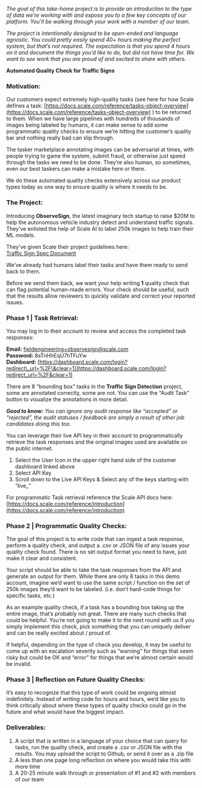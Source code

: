 *The goal of this take-home project is to provide an introduction to the type of data we’re working with and expose you to a few key concepts of our platform. You’ll be walking through your work with a member of our team.* 

*The project is intentionally designed to be open-ended and language agnostic. You could pretty easily spend 40+ hours making the perfect system, but that’s not required. The expectation is that you spend 4 hours on it and document the things you’d like to do, but did not have time for. We want to see work that you are proud of and excited to share with others.*

**Automated Quality Check for Traffic Signs**

### **Motivation:**

Our customers expect extremely high-quality tasks (see here for how Scale defines a task: [https://docs.scale.com/reference/tasks-object-overview](https://docs.scale.com/reference/tasks-object-overview)  ) to be returned to them. When we have large pipelines with hundreds of thousands of images being labeled by humans, it can make sense to add some programmatic quality checks to ensure we’re hitting the customer’s quality bar and nothing really bad can slip through. 

The tasker marketplace annotating images can be adversarial at times, with people trying to game the system, submit fraud, or otherwise just speed through the tasks we need to be done. They’re also human, so sometimes, even our best taskers can make a mistake here or there.

We do these automated quality checks extensively across our product types today as one way to ensure quality is where it needs to be.

### **The Project:**

Introducing **ObserveSign**, the latest imaginary tech startup to raise $20M to help the autonomous vehicle industry detect and understand traffic signals. They’ve enlisted the help of Scale AI to label 250k images to help train their ML models. 

They’ve given Scale their project guidelines here:  
[Traffic Sign Spec Document](https://docs.google.com/document/d/1iVf4lVqOeJMxwJEQXSgg6w_8vIzPrx4lmeUGv-zw35c)

We’ve already had humans label their tasks and have them ready to send back to them.

Before we send them back, we want your help writing **1** quality check that can flag potential human-made errors. Your check should be useful, such that the results allow reviewers to quickly validate and correct your reported issues.

### **Phase 1 | Task Retrieval:**

You may log in to their account to review and access the completed task responses:

**Email:** [fieldengineering+observesign@scale.com](mailto:fieldengineering+observesign@scale.com)  
**Password:** 8sTnHhEqU7hTFuYw  
**Dashboard:** [https://dashboard.scale.com/login?redirect\_url=%2F\&clear=1](https://dashboard.scale.com/login?redirect_url=%2F&clear=1)

There are 8 “bounding box” tasks in the **Traffic Sign Detection** project, some are annotated correctly, some are not. You can use the “Audit Task” button to visualize the annotations in more detail. 

***Good to know:** You can ignore any audit response like “accepted” or “rejected”, the audit statuses / feedback are simply a result of other job candidates doing this too.*

You can leverage their live API key in their account to programmatically retrieve the task responses and the original images used are available on the public internet.

1. Select the User Icon in the upper right hand side of the customer dashboard linked above  
2. Select API Key  
3. Scroll down to the Live API Keys & Select any of the keys starting with “live\_”

For programmatic Task retrieval reference the Scale API docs here: [https://docs.scale.com/reference/introduction](https://docs.scale.com/reference/introduction) 

### **Phase 2 | Programmatic Quality Checks:**

The goal of this project is to write code that can ingest a task response, perform a quality check, and output a .csv or JSON file of any issues your quality check found. There is no set output format you need to have, just make it clear and consistent.

Your script should be able to take the task responses from the API and generate an output for them. While there are only 8 tasks in this demo account, imagine we’d want to use the same script / function on the set of 250k images they’d want to be labeled. (i.e. don’t hard-code things for specific tasks, etc.)

As an example quality check, if a task has a bounding box taking up the entire image, that’s probably not great. There are many such checks that could be helpful. You’re not going to make it to the next round with us if you simply implement this check, pick something that you can uniquely deliver and can be really excited about / proud of.

If helpful, depending on the type of check you develop, it may be useful to come up with an escalation severity such as “warning” for things that seem risky but could be OK and “error” for things that we’re almost certain would be invalid.

### **Phase 3 | Reflection on Future Quality Checks:**

It’s easy to recognize that this type of work could be ongoing almost indefinitely. Instead of writing code for hours and hours, we’d like you to think critically about where these types of quality checks could go in the future and what would have the biggest impact.

### **Deliverables:** 

1. A script that is written in a language of your choice that can query for tasks, run the quality check, and create a .csv or JSON file with the results. You may upload the script to Github, or send it over as a .zip file  
2. A less than one page long reflection on where you would take this with more time  
3. A 20-25 minute walk through or presentation of \#1 and \#2 with members of our team